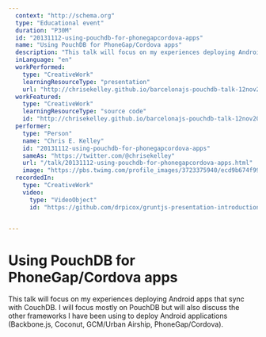 ```yaml
---
  context: "http://schema.org"
  type: "Educational event"
  duration: "P30M"
  id: "20131112-using-pouchdb-for-phonegapcordova-apps"
  name: "Using PouchDB for PhoneGap/Cordova apps"
  description: "This talk will focus on my experiences deploying Android apps that sync with CouchDB. I will focus mostly on PouchDB but will also discuss the other frameworks I have been using to deploy Android applications (Backbone.js, Coconut, GCM/Urban Airship, PhoneGap/Cordova)."
  inLanguage: "en"
  workPerformed: 
    type: "CreativeWork"
    learningResourceType: "presentation"
    url: "http://chrisekelley.github.io/barcelonajs-pouchdb-talk-12nov2013/"
  workFeatured: 
    type: "CreativeWork"
    learningResourceType: "source code"
    id: "http://chrisekelley.github.io/barcelonajs-pouchdb-talk-12nov2013/"
  performer: 
    type: "Person"
    name: "Chris E. Kelley"
    id: "20131112-using-pouchdb-for-phonegapcordova-apps"
    sameAs: "https://twitter.com/@chrisekelley"
    url: "/talk/20131112-using-pouchdb-for-phonegapcordova-apps.html"
    image: "https://pbs.twimg.com/profile_images/3723375940/ecd9b674f9922a2a4a08263c527362e4.jpeg"
  recordedIn: 
    type: "CreativeWork"
    video: 
      type: "VideoObject"
      id: "https://github.com/drpicox/gruntjs-presentation-introduction"


---
```

# Using PouchDB for PhoneGap/Cordova apps

This talk will focus on my experiences deploying Android apps that sync with CouchDB. I will focus mostly on PouchDB but will also discuss the other frameworks I have been using to deploy Android applications (Backbone.js, Coconut, GCM/Urban Airship, PhoneGap/Cordova).